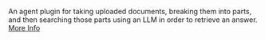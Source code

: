 An agent plugin for taking uploaded documents, breaking them into parts, and then searching those parts using an LLM in order to retrieve an answer. <a class="text-sm underline hover:text-primary" href="https://promptpanel.com/overview/packaged-plugins-models/" target="_new">More Info</a>
